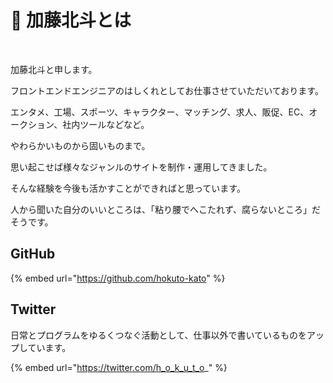 # 👀 加藤北斗とは

<figure><img src=".gitbook/assets/IMG_4130のコピー.jpg" alt=""><figcaption></figcaption></figure>

加藤北斗と申します。

フロントエンドエンジニアのはしくれとしてお仕事させていただいております。

エンタメ、工場、スポーツ、キャラクター、マッチング、求人、販促、EC、オークション、社内ツールなどなど。

やわらかいものから固いものまで。

思い起こせば様々なジャンルのサイトを制作・運用してきました。

そんな経験を今後も活かすことができればと思っています。

人から聞いた自分のいいところは、「粘り腰でへこたれず、腐らないところ」だそうです。

## GitHub

{% embed url="https://github.com/hokuto-kato" %}

## Twitter

日常とプログラムをゆるくつなぐ活動として、仕事以外で書いているものをアップしています。

{% embed url="https://twitter.com/h_o_k_u_t_o_" %}
